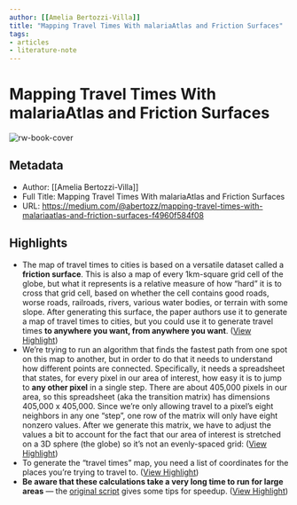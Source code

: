 ```yaml
---
author: [[Amelia Bertozzi-Villa]]
title: "Mapping Travel Times With malariaAtlas and Friction Surfaces"
tags: 
- articles
- literature-note
---
```

# Mapping Travel Times With malariaAtlas and Friction Surfaces

![rw-book-cover](https://miro.medium.com/v2/resize:fit:1200/1*cUO1wGk-QSIHcbA8fkvsPw.png)

## Metadata
- Author: [[Amelia Bertozzi-Villa]]
- Full Title: Mapping Travel Times With malariaAtlas and Friction Surfaces
- URL: https://medium.com/@abertozz/mapping-travel-times-with-malariaatlas-and-friction-surfaces-f4960f584f08

## Highlights
- The map of travel times to cities is based on a versatile dataset called a **friction surface**. This is also a map of every 1km-square grid cell of the globe, but what it represents is a relative measure of how “hard” it is to cross that grid cell, based on whether the cell contains good roads, worse roads, railroads, rivers, various water bodies, or terrain with some slope. After generating this surface, the paper authors use it to generate a map of travel times to cities, but you could use it to generate travel times **to anywhere you want, from anywhere you want**. ([View Highlight](https://read.readwise.io/read/01h4314jdzvd9gnph04ydbqwvf))
- We’re trying to run an algorithm that finds the fastest path from one spot on this map to another, but in order to do that it needs to understand how different points are connected. Specifically, it needs a spreadsheet that states, for every pixel in our area of interest, how easy it is to jump to **any other pixel** in a single step. There are about 405,000 pixels in our area, so this spreadsheet (aka the transition matrix) has dimensions 405,000 x 405,000. Since we’re only allowing travel to a pixel’s eight neighbors in any one “step”, one row of the matrix will only have eight nonzero values. After we generate this matrix, we have to adjust the values a bit to account for the fact that our area of interest is stretched on a 3D sphere (the globe) so it’s not an evenly-spaced grid: ([View Highlight](https://read.readwise.io/read/01h431697gfa725j89zaf6swks))
- To generate the “travel times” map, you need a list of coordinates for the places you’re trying to travel to. ([View Highlight](https://read.readwise.io/read/01h43150fjgv6q4cay2c0vx1rv))
- **Be aware that these calculations take a very long time to run for large areas** — the [original script](https://map.ox.ac.uk/wp-content/uploads/accessibility/R_generic_accessibilty_mapping_script.r) gives some tips for speedup. ([View Highlight](https://read.readwise.io/read/01h43188xse81aj280c54s0nqc))
